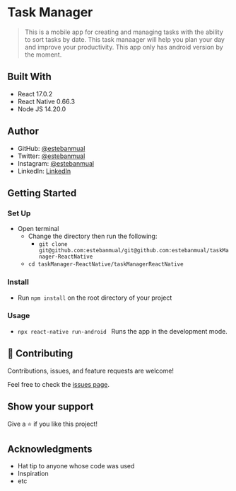 # Task Manager

> This is a mobile app for creating and managing tasks with the ability to sort tasks by date. This task manaager will help you plan your day and improve your productivity. This app only has android version by the moment.

## Built With

- React 17.0.2
- React Native 0.66.3
- Node JS 14.20.0

## Author
- GitHub: [@estebanmual](https://github.com/estebanmual)
- Twitter: [@estebanmual](https://twitter.com/estebanmual)
- Instagram: [@estebanmual](https://instagram.com/estebanmual)
- LinkedIn: [LinkedIn](https://linkedin.com/in/estebanmual)

## Getting Started

### Set Up
- Open terminal
  - Change the directory then run the following:
    - `git clone git@github.com:estebanmual/git@github.com:estebanmual/taskManager-ReactNative`
  - `cd taskManager-ReactNative/taskManagerReactNative`

### Install
  - Run  `npm install` on the root directory of your project

### Usage
  - `npx react-native run-android ` Runs the app in the development mode.

## 🤝 Contributing

Contributions, issues, and feature requests are welcome!

Feel free to check the [issues page](../../issues/).

## Show your support

Give a ⭐️ if you like this project!

## Acknowledgments

- Hat tip to anyone whose code was used
- Inspiration
- etc
